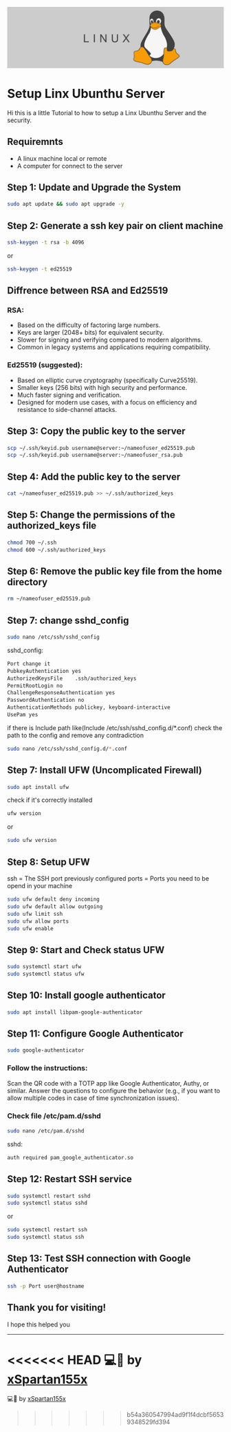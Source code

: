 ![](./assets/img/header.jpg)

# Setup Linx Ubunthu Server 

Hi this is a little Tutorial to how to setup a Linx Ubunthu Server and the security.

## Requiremnts 

- A linux machine local or remote
- A computer for connect to the server

## Step 1: Update and Upgrade the System

```sh 
sudo apt update && sudo apt upgrade -y 
```

## Step 2: Generate a ssh key pair on client machine

```sh
ssh-keygen -t rsa -b 4096
```
or

```sh
ssh-keygen -t ed25519
```
## Diffrence between RSA and Ed25519

### RSA:

- Based on the difficulty of factoring large numbers.
- Keys are larger (2048+ bits) for equivalent security.
- Slower for signing and verifying compared to modern algorithms.
- Common in legacy systems and applications requiring compatibility.
### Ed25519 (suggested):

- Based on elliptic curve cryptography (specifically Curve25519).
- Smaller keys (256 bits) with high security and performance.
- Much faster signing and verification.
- Designed for modern use cases, with a focus on efficiency and resistance to side-channel attacks.

## Step 3: Copy the public key to the server

```sh
scp ~/.ssh/keyid.pub username@server:~/nameofuser_ed25519.pub
scp ~/.ssh/keyid.pub username@server:~/nameofuser_rsa.pub

```

## Step 4: Add the public key to the server

``` sh
cat ~/nameofuser_ed25519.pub >> ~/.ssh/authorized_keys
```

## Step 5: Change the permissions of the authorized_keys file

```sh
chmod 700 ~/.ssh
chmod 600 ~/.ssh/authorized_keys
```

## Step 6: Remove the public key file from the home directory

```sh
rm ~/nameofuser_ed25519.pub
```
## Step 7: change sshd_config

```sh
sudo nano /etc/ssh/sshd_config
```
sshd_config:

```sh
Port change it
PubkeyAuthentication yes
AuthorizedKeysFile    .ssh/authorized_keys
PermitRootLogin no
ChallengeResponseAuthentication yes
PasswordAuthentication no
AuthenticationMethods publickey, keyboard-interactive
UsePam yes
```

if there is Include path like(Include /etc/ssh/sshd_config.d/*.conf)
check the path to the config and remove any contradiction

```sh
sudo nano /etc/ssh/sshd_config.d/*.conf
```

## Step 7: Install UFW (Uncomplicated Firewall)

```sh
sudo apt install ufw
```
check if it's correctly installed 

```sh
ufw version
```
or

```sh
sudo ufw version
```
## Step 8: Setup UFW

ssh = The SSH port previously configured
ports = Ports you need to be opend in your machine

```sh
sudo ufw default deny incoming
sudo ufw default allow outgoing
sudo ufw limit ssh
sudo ufw allow ports
sudo ufw enable
```

## Step 9: Start and Check status UFW

```sh
sudo systemctl start ufw
sudo systemctl status ufw
```
## Step 10: Install google authenticator

```sh
sudo apt install libpam-google-authenticator
```

## Step 11: Configure Google Authenticator

```sh
sudo google-authenticator
```
### Follow the instructions:

Scan the QR code with a TOTP app like Google Authenticator, Authy, or similar.
Answer the questions to configure the behavior (e.g., if you want to allow multiple codes in case of time synchronization issues).

### Check file /etc/pam.d/sshd

```sh
sudo nano /etc/pam.d/sshd
```

sshd: 

```sh
auth required pam_google_authenticator.so
```
## Step 12: Restart SSH service

```sh
sudo systemctl restart sshd
sudo systemctl status sshd
```
or

```sh
sudo systemctl restart ssh
sudo systemctl status ssh
```

## Step 13: Test SSH connection with Google Authenticator

```sh
ssh -p Port user@hostname
```

## Thank you for visiting!

I hope this helped you

___

<<<<<<< HEAD
💻💖 by [xSpartan155x](https://github.com/xSpartan155x)
=======
💻💖 by [xSpartan155x](https://github.com/xSpartan155x)
>>>>>>> b54a360547994ad9f1f4dcbf56539348529fd394
